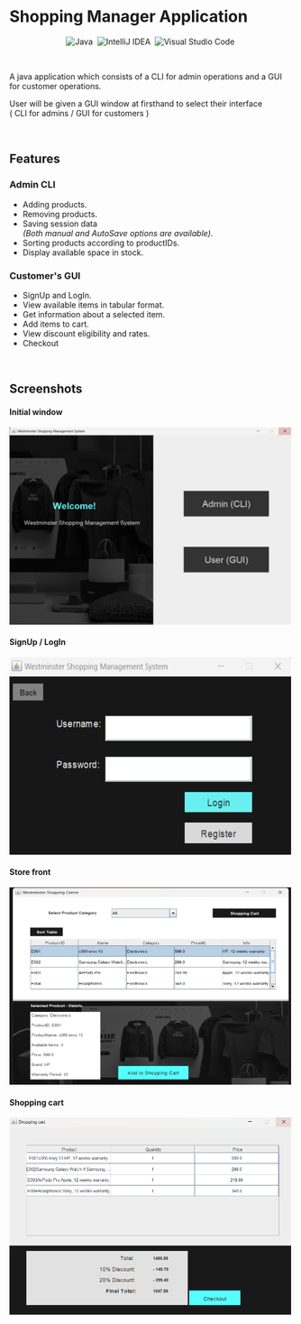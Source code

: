 # Shopping Manager Application 

<div align="center">

![Java](https://img.shields.io/badge/java-%23ED8B00.svg?style=for-the-badge&logo=openjdk&logoColor=white)&nbsp;
![IntelliJ IDEA](https://img.shields.io/badge/IntelliJIDEA-000000.svg?style=for-the-badge&logo=intellij-idea&logoColor=white)&nbsp;
![Visual Studio Code](https://img.shields.io/badge/Visual%20Studio%20Code-0078d7.svg?style=for-the-badge&logo=visual-studio-code&logoColor=white)&nbsp;

</div>
<br/ >

A java application which consists of a CLI for admin operations and a GUI for customer operations.

User will be given a GUI window at firsthand to select their interface <br>
( CLI for admins / GUI for customers )

<br>

## Features

### Admin CLI

- Adding products.
- Removing products.
- Saving session data <br>
  _(Both manual and AutoSave options are available)_.
- Sorting products according to productIDs.
- Display available space in stock.

### Customer's GUI

- SignUp and LogIn.
- View available items in tabular format.
- Get information about a selected item.
- Add items to cart.
- View discount eligibility and rates.
- Checkout

<br />

## Screenshots

#### Initial window

<img src="./screenshots/Screenshot%202024-02-28%20110008.png" alt="Initial window" title="Initial window" style="height: 350px; width:500px;">

#### SignUp / LogIn

<img src="./screenshots/Screenshot%202024-02-28%20110116.png" alt="SignUp & LogIn" title="SignUp & LogIn" style="height: 350px; width:500px;">

#### Store front

<img src="./screenshots/Screenshot%202024-02-28%20183506.png" alt="Shop view" title="Shop view" style="height: 350px; width:500px;">

#### Shopping cart

<img src="./screenshots/Screenshot%202024-02-28%20183540.png" alt="Shop view" title="Shop view" style="height: 350px; width:500px;">
